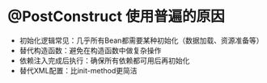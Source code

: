 # @PostConstruct 使用普遍的原因
* 初始化逻辑常见：几乎所有Bean都需要某种初始化（数据加载、资源准备等）
* 替代构造函数：避免在构造函数中做复杂操作
* 依赖注入完成后执行：确保所有依赖都可用后再初始化
* 替代XML配置：比init-method更简洁
